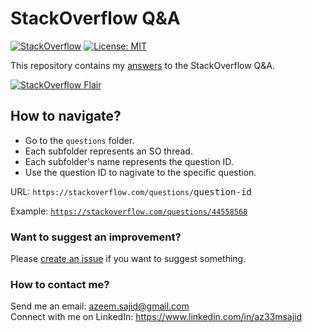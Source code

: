 # StackOverflow Q&A

[![StackOverflow](https://img.shields.io/stackexchange/stackoverflow/r/7670262?color=brightgreen&label=StackOverflow&logo=stackoverflow&logoColor=white&style=flat-square)](https://stackoverflow.com/users/7670262)
[![License: MIT](https://img.shields.io/badge/License-MIT-brightgreen.svg?style=flat-square)](https://github.com/iamAzeem/stackoverflow/blob/master/LICENSE)

This repository contains my [answers](https://stackoverflow.com/users/7670262/azeem?tab=answers) to the StackOverflow Q&A.

[![StackOverflow Flair](https://stackoverflow.com/users/flair/7670262.png?theme=dark)](https://stackoverflow.com/users/7670262/azeem)

## How to navigate?

- Go to the `questions` folder.
- Each subfolder represents an SO thread.
- Each subfolder's name represents the question ID.
- Use the question ID to nagivate to the specific question.

URL: `https://stackoverflow.com/questions/`<kbd>question-id</kbd>

Example: [`https://stackoverflow.com/questions/44558568`](https://stackoverflow.com/questions/44558568/)

### Want to suggest an improvement?

Please [create an issue](https://github.com/iamAzeem/stackoverflow/issues/new/choose) if you want to suggest something.

### How to contact me?

Send me an email: azeem.sajid@gmail.com  
Connect with me on LinkedIn: https://www.linkedin.com/in/az33msajid
